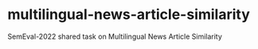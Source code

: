 # multilingual-news-article-similarity
SemEval-2022 shared task on Multilingual News Article Similarity
